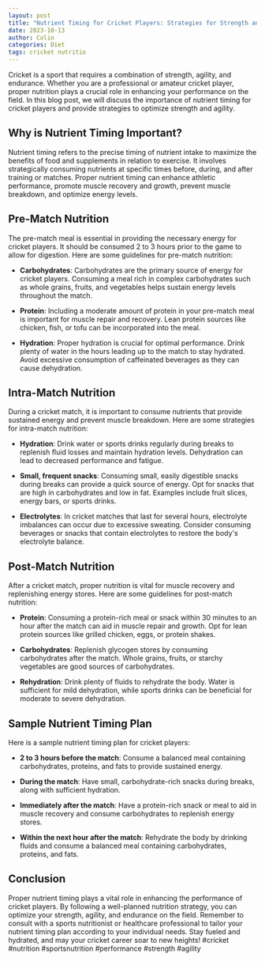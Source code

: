 ```yaml
---
layout: post
title: "Nutrient Timing for Cricket Players: Strategies for Strength and Agility"
date: 2023-10-13
author: Colin
categories: Diet
tags: cricket nutritio
---
```


Cricket is a sport that requires a combination of strength, agility, and endurance. Whether you are a professional or amateur cricket player, proper nutrition plays a crucial role in enhancing your performance on the field. In this blog post, we will discuss the importance of nutrient timing for cricket players and provide strategies to optimize strength and agility.

## Why is Nutrient Timing Important?

Nutrient timing refers to the precise timing of nutrient intake to maximize the benefits of food and supplements in relation to exercise. It involves strategically consuming nutrients at specific times before, during, and after training or matches. Proper nutrient timing can enhance athletic performance, promote muscle recovery and growth, prevent muscle breakdown, and optimize energy levels.

## Pre-Match Nutrition

The pre-match meal is essential in providing the necessary energy for cricket players. It should be consumed 2 to 3 hours prior to the game to allow for digestion. Here are some guidelines for pre-match nutrition:

- **Carbohydrates**: Carbohydrates are the primary source of energy for cricket players. Consuming a meal rich in complex carbohydrates such as whole grains, fruits, and vegetables helps sustain energy levels throughout the match.

- **Protein**: Including a moderate amount of protein in your pre-match meal is important for muscle repair and recovery. Lean protein sources like chicken, fish, or tofu can be incorporated into the meal.

- **Hydration**: Proper hydration is crucial for optimal performance. Drink plenty of water in the hours leading up to the match to stay hydrated. Avoid excessive consumption of caffeinated beverages as they can cause dehydration.

## Intra-Match Nutrition

During a cricket match, it is important to consume nutrients that provide sustained energy and prevent muscle breakdown. Here are some strategies for intra-match nutrition:

- **Hydration**: Drink water or sports drinks regularly during breaks to replenish fluid losses and maintain hydration levels. Dehydration can lead to decreased performance and fatigue.

- **Small, frequent snacks**: Consuming small, easily digestible snacks during breaks can provide a quick source of energy. Opt for snacks that are high in carbohydrates and low in fat. Examples include fruit slices, energy bars, or sports drinks.

- **Electrolytes**: In cricket matches that last for several hours, electrolyte imbalances can occur due to excessive sweating. Consider consuming beverages or snacks that contain electrolytes to restore the body's electrolyte balance.

## Post-Match Nutrition

After a cricket match, proper nutrition is vital for muscle recovery and replenishing energy stores. Here are some guidelines for post-match nutrition:

- **Protein**: Consuming a protein-rich meal or snack within 30 minutes to an hour after the match can aid in muscle repair and growth. Opt for lean protein sources like grilled chicken, eggs, or protein shakes.

- **Carbohydrates**: Replenish glycogen stores by consuming carbohydrates after the match. Whole grains, fruits, or starchy vegetables are good sources of carbohydrates.

- **Rehydration**: Drink plenty of fluids to rehydrate the body. Water is sufficient for mild dehydration, while sports drinks can be beneficial for moderate to severe dehydration.

## Sample Nutrient Timing Plan

Here is a sample nutrient timing plan for cricket players:

- **2 to 3 hours before the match**: Consume a balanced meal containing carbohydrates, proteins, and fats to provide sustained energy.

- **During the match**: Have small, carbohydrate-rich snacks during breaks, along with sufficient hydration.

- **Immediately after the match**: Have a protein-rich snack or meal to aid in muscle recovery and consume carbohydrates to replenish energy stores.

- **Within the next hour after the match**: Rehydrate the body by drinking fluids and consume a balanced meal containing carbohydrates, proteins, and fats.

## Conclusion

Proper nutrient timing plays a vital role in enhancing the performance of cricket players. By following a well-planned nutrition strategy, you can optimize your strength, agility, and endurance on the field. Remember to consult with a sports nutritionist or healthcare professional to tailor your nutrient timing plan according to your individual needs. Stay fueled and hydrated, and may your cricket career soar to new heights! #cricket #nutrition #sportsnutrition #performance #strength #agility